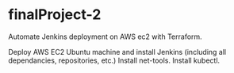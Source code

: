 # finalProject-2
Automate Jenkins deployment on AWS ec2 with Terraform.

Deploy AWS EC2 Ubuntu machine and install Jenkins (including all dependancies, repositories, etc.)
Install net-tools.
Install kubectl.
